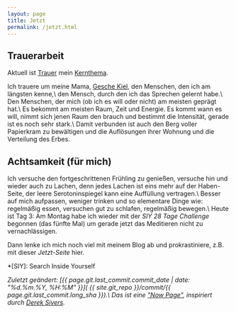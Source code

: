 ```yaml
---
layout: page
title: Jetzt
permalink: /jetzt.html
---
```

## Trauerarbeit

Aktuell ist [Trauer](/tags/trauer.html) 
mein [Kernthema](/2021/05/25/kernthemen.html).

Ich trauere um meine Mama, [Gesche Kiel](/2021/05/25/kernthemen.html), 
den Menschen, den ich am längsten kenne,\\
den Mensch, durch den ich das Sprechen gelernt habe.\\
Den Menschen, der mich (ob ich es will oder nicht) am meisten geprägt hat.\\
Es bekommt am meisten Raum, Zeit und Energie.
Es kommt wann es will, nimmt sich jenen Raum den brauch
und bestimmt die Intensität, gerade ist es noch sehr stark.\\
Damit verbunden ist auch den Berg voller Papierkram zu bewältigen
und die Auflösungen ihrer Wohnung und die Verteilung des Erbes.

## Achtsamkeit (für mich)

Ich versuche den fortgeschrittenen Frühling zu genießen,
versuche hin und wieder auch zu Lachen, denn jedes Lachen ist eins mehr auf der Haben-Seite,
der leere Serotoninspiegel kann eine Auffüllung vertragen.\\
Besser auf mich aufpassen, weniger trinken und so elementare Dinge wie:
regelmäßig essen, versuchen gut zu schlafen, regelmäßig bewegen.\\
Heute ist Tag 3: Am Montag habe ich wieder mit der *SIY 28 Tage Challenge* begonnen (das fünfte Mal)
um gerade jetzt das Meditieren nicht zu vernachlässigen.

Dann lenke ich mich noch viel mit meinem Blog ab 
und prokrastiniere, z.B. mit dieser *Jetzt-Seite* hier.

*[SIY]: Search Inside Yourself

*Zuletzt geändert: 
[{{ page.git.last_commit.commit_date | date: "%d.%m.%Y, %H:%M" }}](
{{ site.git_repo }}/commit/{{ page.git.last_commit.long_sha }}).\\
Das ist eine ["Now Page"](https://nownownow.com/about), 
inspiriert durch [Derek Sivers](https://sive.rs/).*

